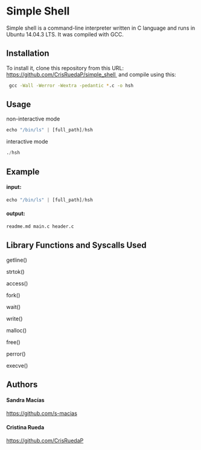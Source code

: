 # Simple Shell

Simple shell is a command-line interpreter written in C language and runs in Ubuntu 14.04.3 LTS. It was compiled with GCC.

## Installation

To install it, clone this repository from this URL: https://github.com/CrisRuedaP/simple_shell  and compile using this:





```bash
 gcc -Wall -Werror -Wextra -pedantic *.c -o hsh 
```

## Usage
non-interactive mode

```python
echo "/bin/ls" | [full_path]/hsh
```

interactive mode

```python
./hsh
```

## Example

#### input:


```python
echo "/bin/ls" | [full_path]/hsh

```

#### output:

```python
readme.md main.c header.c

```

## Library Functions and Syscalls Used

getline()

strtok()

access()

fork()

wait()

write()

malloc()

free()

perror()

execve()



## Authors
#### Sandra Macías

https://github.com/s-macias

#### Cristina Rueda

https://github.com/CrisRuedaP
